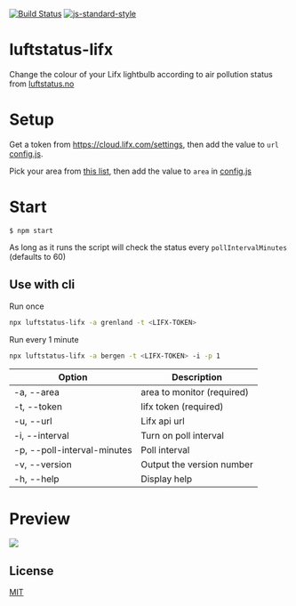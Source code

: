 [![Build Status](https://travis-ci.com/Alheimsins/luftstatus-lifx.svg?branch=master)](https://travis-ci.com/Alheimsins/luftstatus-lifx)
[![js-standard-style](https://img.shields.io/badge/code%20style-standard-brightgreen.svg?style=flat)](https://github.com/feross/standard)

# luftstatus-lifx

Change the colour of your Lifx lightbulb according to air pollution status from [luftstatus.no](https://luftstatus.no/)

# Setup

Get a token from https://cloud.lifx.com/settings, then add the value to `url` [config.js](config.js).

Pick your area from [this list](https://s3.eu-central-1.amazonaws.com/luftstatus/areas.json), then add the value to `area` in [config.js](config.js)

# Start

```
$ npm start
```

As long as it runs the script will check the status every `pollIntervalMinutes` (defaults to 60)

## Use with cli

Run once

```bash
npx luftstatus-lifx -a grenland -t <LIFX-TOKEN>
```

Run every 1 minute

```bash
npx luftstatus-lifx -a bergen -t <LIFX-TOKEN> -i -p 1
```

| Option              | Description               |
| ------------------- | ------------------------- |
| -a, --area          | area to monitor (required)|
| -t, --token         | lifx token (required)     |
| -u, --url           | Lifx api url              |
| -i, --interval      | Turn on poll interval     |
| -p, --poll-interval-minutes | Poll interval     |
| -v, --version       | Output the version number |
| -h, --help          | Display help              |


# Preview

![](https://media.giphy.com/media/2dcLhjkQEdOV0ZL691/giphy.gif)

## License

[MIT](LICENSE)
